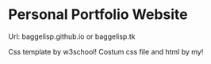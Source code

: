 # Personal Portfolio Website

Url:
baggelisp.github.io or baggelisp.tk

Css template by w3school!
Costum css file and html by my!
